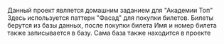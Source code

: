 Данный проект является домашним заданием для "Академии Топ"
Здесь используется паттерн "Фасад" для покупки билетов. Билеты берутся из базы данных, после покупки билета Имя и номер билета также записывается в базу.
Сама база также находится в проекте
